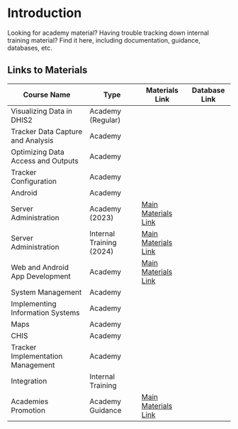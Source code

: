# Introduction

Looking for academy material? Having trouble tracking down internal training material? Find it here, including documentation, guidance, databases, etc.

## Links to Materials

| Course Name                        | Type                     | Materials Link                                                                                                          | Database Link |
|------------------------------------|--------------------------|-------------------------------------------------------------------------------------------------------------------------|---------------|
| Visualizing Data in DHIS2          | Academy (Regular)        |                                                                                                                         |               |
| Tracker Data Capture and Analysis  | Academy                  |                                                                                                                         |               |
| Optimizing Data Access and Outputs | Academy                  |                                                                                                                         |               |
| Tracker Configuration              | Academy                  |                                                                                                                         |               |
| Android                            | Academy                  |                                                                                                                         |               |
| Server Administration              | Academy (2023)           | [Main Materials Link](https://drive.google.com/drive/folders/1qwY9gDajZE6bpKdKmTIm-nMl46EbZAb1?usp=sharing)             |               |
| Server Administration              | Internal Training (2024) | [Main Materials Link](https://drive.google.com/drive/folders/1ZW8sNFTkQPIrqaYKDHCo7WF8CUpCHZfW?usp=sharing)             |               |
| Web and Android App Development    | Academy                  | [Main Materials Link](https://dhis2.github.io/academy-web-app-dev/docs/web-academy/)                                    |               |
| System Management                  | Academy                  |                                                                                                                         |               |
| Implementing Information Systems   | Academy                  |                                                                                                                         |               |
| Maps                               | Academy                  |                                                                                                                         |               |
| CHIS                               | Academy                  |                                                                                                                         |               |
| Tracker Implementation Management  | Academy                  |                                                                                                                         |               |
| Integration                        | Internal Training        |                                                                                                                         |               |
| Academies Promotion                | Academy Guidance         | [Main Materials Link](https://docs.google.com/document/d/1Ev9M0EV_x7pHZ8Gbid6OU71tmEM1_n0zVU9rUpF-ObA/edit?usp=sharing) |               |